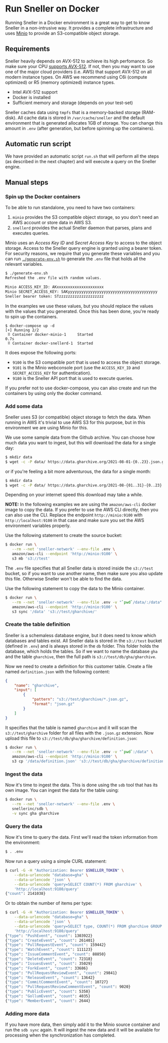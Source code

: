 # Run Sneller on Docker
Running Sneller in a Docker environment is a great way to get to know Sneller in a non-intrusive way. It provides a complete infrastructure and uses [Minio](https://min.io/) to provide an S3-compatible object storage.

## Requirements
Sneller heavily depends on AVX-512 to achieve its high perfomance. So make sure your CPU [supports AVX-512](https://en.wikipedia.org/wiki/AVX-512#CPUs_with_AVX-512). If not, then you may want to use one of the major cloud providers (i.e. AWS) that support AVX-512 on all modern instance types. On AWS we recommend using C6i (compute optimized) or R5 (memory optimized) instance types.

 * Intel AVX-512 support
 * Docker is installed
 * Sufficient memory and storage (depends on your test-set)

Sneller caches data using `tmpfs` that is a memory-backed storage (RAM-disk). All cache data is stored in `/var/cache/sneller` and the default environment that is generated allocates 1GB of storage. You can change this amount in `.env` (after generation, but before spinning up the containers).
 
## Automatic run script
We have provided an automatic script `run.sh` that will perform all the steps (as described in the next chapter) and will execute a query on the Sneller engine.

## Manual steps

### Spin up the Docker containers
To be able to run standalone, you need to have two containers:

 1. `minio` provides the S3 compatible object storage, so you don't need an AWS account or store data in AWS S3.
 1. `snellerd` provides the actual Sneller daemon that parses, plans and executes queries.

Minio uses an *Access Key ID* and *Secret Access Key* to access to the object storage. Access to the Sneller query engine is granted using a bearer token. For security reasons, we require that you generate these variables and you can run [`./generate-env.sh`](generate-env.sh) to generate the `.env` file that holds all the relevant variables.
```sh
$ ./generate-env.sh 
Refreshed the .env file with random values.

Minio ACCESS_KEY_ID: AKxxxxxxxxxxxxxxxxxxxxx
Minio SECRET_ACCESS_KEY: SAKyyyyyyyyyyyyyyyyyyyyyyyyyyyyyyyyyyyyyyyy
Sneller bearer token: STzzzzzzzzzzzzzzzzzzzz
```
In the examples we use these values, but you should replace the values with the values that you generated. Once this has been done, you're ready to spin up the containers.
```
$ docker-compose up -d
[+] Running 2/2
 ⠿ Container docker-minio-1     Started                                                                                                                                 0.7s
 ⠿ Container docker-snellerd-1  Started
```
It does expose the following ports:

 * `9100` is the S3 compatible port that is used to access the object storage.
 * `9101` is the Minio webconsole port (use the `ACCESS_KEY_ID` and `SECRET_ACCESS_KEY` for authentication).
 * `9180` is the Sneller API port that is used to execute queries.

If you prefer not to use docker-compose, you can also create and run the containers by using only the docker command.

### Add some data
Sneller uses S3 (or compatible) object storage to fetch the data. When running in AWS it's trivial to use AWS S3 for this purpose, but in this environment we are using Minio for this.

We use some sample data from the Github archive. You can choose how much data you want to ingest, but this will download the data for a single day:
```sh
$ mkdir data
$ wget -c -P data/ https://data.gharchive.org/2021-08-01-{0..23}.json.gz
```
or if you're feeling a bit more adventurous, the data for a single month:
```sh
$ mkdir data
$ wget -c -P data/ https://data.gharchive.org/2021-08-{01..31}-{0..23}.json.gz
```
Depending on your internet speed this download may take a while.

**NOTE:** In the following examples we are using the `amazon/aws-cli` docker image to copy the data. If you prefer to use the AWS CLI directly, then you can also use the CLI. Replace the endpoint `http://minio:9100` with `http://localhost:9100` in that case and make sure you set the AWS environment variables properly.

Use the following statement to create the source bucket:
```sh
$ docker run \
   --rm --net 'sneller-network' --env-file .env \
   amazon/aws-cli --endpoint 'http://minio:9100' \
   s3 mb 's3://test'
```
The `.env` file specifies that all Sneller data is stored inside the `s3://test` bucket, so if you want to use another name, then make sure you also update this file. Otherwise Sneller won't be able to find the data.

Use the following statement to copy the data to the Minio container.
```sh
$ docker run \
   --rm --net 'sneller-network' --env-file .env -v "`pwd`/data/:/data" \
   amazon/aws-cli --endpoint 'http://minio:9100' \
   s3 sync '/data' 's3://test/gharchive/'
```
### Create the table definition
Sneller is a schemaless database engine, but it does need to know which databases and tables exist. All Sneller data is stored in the `s3://test` bucket (defined in `.env`) and is always stored in the `db` folder. This folder holds the database, which holds the tables. So if we want to name the database `gha` and the table `gharchive`, then the full path is `s3://test/db/gha/gharchive`.

Now we need to create a definition for this customer table. Create a file named `definition.json` with the following content:
```json
{
    "name": "gharchive",
    "input": [
        {
            "pattern": "s3://test/gharchive/*.json.gz",
            "format": "json.gz"
        }
    ]
}
```
It specifies that the table is named `gharchive` and it will scan the `s3://test/gharchive` folder for all files with the `.json.gz` extension. Now upload this file to `s3://test/db/gha/gharchive/definition.json`:
```sh
$ docker run \
   --rm --net 'sneller-network' --env-file .env -v "`pwd`:/data" \
   amazon/aws-cli --endpoint 'http://minio:9100' \
   s3 cp '/data/definition.json' 's3://test/db/gha/gharchive/definition.json'
```
### Ingest the data
Now it's time to ingest the data. This is done using the `sdb` tool that has its own image. You can ingest the data for the table using:
```sh
$ docker run \
   --rm --net 'sneller-network' --env-file .env \
   snellerinc/sdb \
   -v sync gha gharchive
```

### Query the data
Now it's time to query the data. First we'll read the token information from the environment:
```sh
$ . .env
```
Now run a query using a simple CURL statement:
```sh
$ curl -G -H "Authorization: Bearer $SNELLER_TOKEN" \
    --data-urlencode "database=gha" \
    --data-urlencode 'json' \
    --data-urlencode 'query=SELECT COUNT(*) FROM gharchive' \
    'http://localhost:9180/query'
{"count": 2141038}
```
Or to obtain the number of items per type:
```sh
$ curl -G -H "Authorization: Bearer $SNELLER_TOKEN" \
    --data-urlencode "database=gha" \
    --data-urlencode 'json' \
    --data-urlencode 'query=SELECT type, COUNT(*) FROM gharchive GROUP BY type ORDER BY COUNT(*) DESC' \
    'http://localhost:9180/query'
{"type": "PushEvent", "count": 1303922}
{"type": "CreateEvent", "count": 261401}
{"type": "PullRequestEvent", "count": 159442}
{"type": "WatchEvent", "count": 111123}
{"type": "IssueCommentEvent", "count": 88850}
{"type": "DeleteEvent", "count": 72318}
{"type": "IssuesEvent", "count": 35029}
{"type": "ForkEvent", "count": 33686}
{"type": "PullRequestReviewEvent", "count": 29841}
{"type": "ReleaseEvent", "count": 13642}
{"type": "CommitCommentEvent", "count": 10727}
{"type": "PullRequestReviewCommentEvent", "count": 9020}
{"type": "PublicEvent", "count": 5358}
{"type": "GollumEvent", "count": 4035}
{"type": "MemberEvent", "count": 2644}
```

### Adding more data
If you have more data, then simply add it to the Minio source container and run the `sdb sync` again. It will ingest the new data and it will be available for processing when the synchronization has completed.

